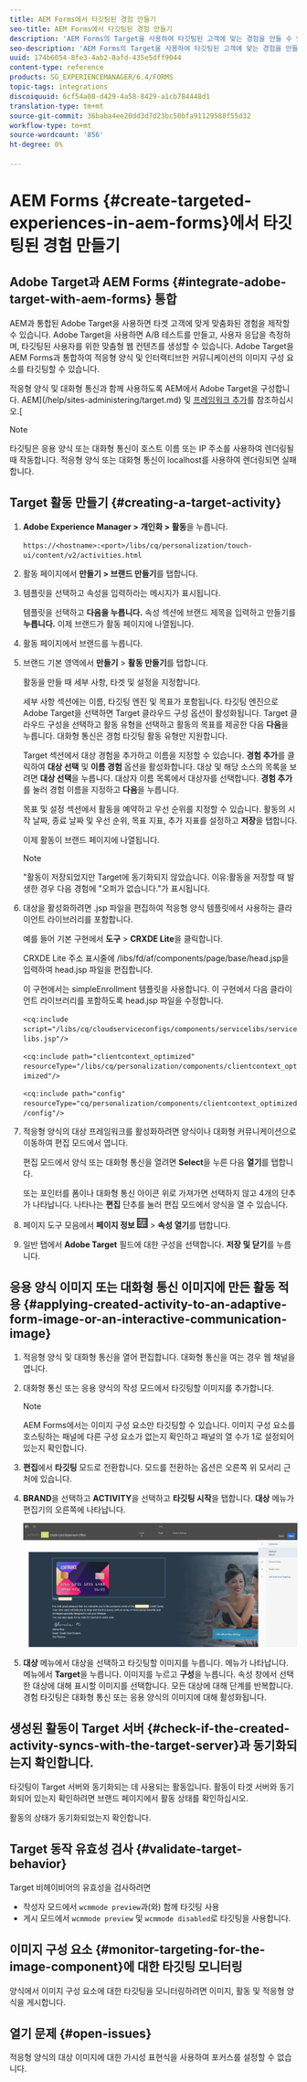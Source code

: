 ```yaml
---
title: AEM Forms에서 타깃팅된 경험 만들기
seo-title: AEM Forms에서 타깃팅된 경험 만들기
description: 'AEM Forms의 Target을 사용하여 타깃팅된 고객에 맞는 경험을 만들 수 있습니다. '
seo-description: 'AEM Forms의 Target을 사용하여 타깃팅된 고객에 맞는 경험을 만들 수 있습니다. '
uuid: 174b6054-8fe3-4ab2-8afd-435e5dff9044
content-type: reference
products: SG_EXPERIENCEMANAGER/6.4/FORMS
topic-tags: integrations
discoiquuid: 6cf54a08-d429-4a58-8429-a1cb784448d1
translation-type: tm+mt
source-git-commit: 36baba4ee20dd3d7d23bc50bfa91129588f55d32
workflow-type: tm+mt
source-wordcount: '856'
ht-degree: 0%

---
```



# AEM Forms {#create-targeted-experiences-in-aem-forms}에서 타깃팅된 경험 만들기

## Adobe Target과 AEM Forms {#integrate-adobe-target-with-aem-forms} 통합

AEM과 통합된 Adobe Target을 사용하면 타겟 고객에 맞게 맞춤화된 경험을 제작할 수 있습니다. Adobe Target을 사용하면 A/B 테스트를 만들고, 사용자 응답을 측정하며, 타깃팅된 사용자를 위한 맞춤형 웹 컨텐츠를 생성할 수 있습니다. Adobe Target을 AEM Forms과 통합하여 적응형 양식 및 인터랙티브한 커뮤니케이션의 이미지 구성 요소를 타깃팅할 수 있습니다.

적응형 양식 및 대화형 통신과 함께 사용하도록 AEM에서 Adobe Target을 구성합니다. AEM](/help/sites-administering/target.md) 및 [프레임워크 추가](/help/sites-administering/target.md)를 참조하십시오.[

>[!NOTE]
>
>타깃팅은 응용 양식 또는 대화형 통신이 호스트 이름 또는 IP 주소를 사용하여 렌더링될 때 작동합니다. 적응형 양식 또는 대화형 통신이 localhost를 사용하여 렌더링되면 실패합니다.

## Target 활동 만들기 {#creating-a-target-activity}

1. **Adobe Experience Manager > 개인화 > 활동**&#x200B;을 누릅니다.

   `https://<hostname>:<port>/libs/cq/personalization/touch-ui/content/v2/activities.html`

1. 활동 페이지에서 **만들기 > 브랜드 만들기**&#x200B;를 탭합니다.
1. 템플릿을 선택하고 속성을 입력하라는 메시지가 표시됩니다.

   템플릿을 선택하고 **다음을 누릅니다.** 속성 섹션에 브랜드 제목을 입력하고 만들기를  **누릅니다.**
이제 브랜드가 활동 페이지에 나열됩니다.

1. 활동 페이지에서 브랜드를 누릅니다.
1. 브랜드 기본 영역에서 **만들기** > **활동 만들기**&#x200B;를 탭합니다.

   활동을 만들 때 세부 사항, 타겟 및 설정을 지정합니다.

   세부 사항 섹션에는 이름, 타깃팅 엔진 및 목표가 포함됩니다. 타깃팅 엔진으로 Adobe Target을 선택하면 Target 클라우드 구성 옵션이 활성화됩니다. Target 클라우드 구성을 선택하고 활동 유형을 선택하고 활동의 목표를 제공한 다음 **다음**&#x200B;을 누릅니다. 대화형 통신은 경험 타깃팅 활동 유형만 지원합니다.

   Target 섹션에서 대상 경험을 추가하고 이름을 지정할 수 있습니다. **경험 추가**&#x200B;를 클릭하여 **대상 선택** 및 **이름 경험** 옵션을 활성화합니다. 대상 및 해당 소스의 목록을 보려면 **대상 선택**&#x200B;을 누릅니다. 대상자 이름 목록에서 대상자를 선택합니다. **경험 추가**&#x200B;를 눌러 경험 이름을 지정하고 **다음**&#x200B;을 누릅니다.

   목표 및 설정 섹션에서 활동을 예약하고 우선 순위를 지정할 수 있습니다. 활동의 시작 날짜, 종료 날짜 및 우선 순위, 목표 지표, 추가 지표를 설정하고 **저장**&#x200B;을 탭합니다.

   이제 활동이 브랜드 페이지에 나열됩니다.

   >[!NOTE]
   >
   >&quot;활동이 저장되었지만 Target에 동기화되지 않았습니다. 이유:활동을 저장할 때 발생한 경우 다음 경험에 &quot;오퍼가 없습니다.&quot;가 표시됩니다.

1. 대상을 활성화하려면 .jsp 파일을 편집하여 적응형 양식 템플릿에서 사용하는 클라이언트 라이브러리를 포함합니다.

   예를 들어 기본 구현에서 **도구** > **CRXDE Lite**&#x200B;을 클릭합니다.

   CRXDE Lite 주소 표시줄에 /libs/fd/af/components/page/base/head.jsp을 입력하여 head.jsp 파일을 편집합니다.

   이 구현에서는 simpleEnrollment 템플릿을 사용합니다. 이 구현에서 다음 클라이언트 라이브러리를 포함하도록 head.jsp 파일을 수정합니다.

   `<cq:include script="/libs/cq/cloudserviceconfigs/components/servicelibs/servicelibs.jsp"/>`

   `<cq:include path="clientcontext_optimized" resourceType="/libs/cq/personalization/components/clientcontext_optimized"/>`

   `<cq:include path="config" resourceType="cq/personalization/components/clientcontext_optimized/config"/>`

1. 적응형 양식의 대상 프레임워크를 활성화하려면 양식이나 대화형 커뮤니케이션으로 이동하여 편집 모드에서 엽니다.

   편집 모드에서 양식 또는 대화형 통신을 열려면 **Select**&#x200B;을 누른 다음 **열기**&#x200B;를 탭합니다.

   또는 포인터를 폼이나 대화형 통신 아이콘 위로 가져가면 선택하지 않고 4개의 단추가 나타납니다. 나타나는 **편집** 단추를 눌러 편집 모드에서 양식을 열 수 있습니다.

1. 페이지 도구 모음에서 **페이지 정보** ![테마 옵션](assets/theme-options.png) > **속성 열기**&#x200B;를 탭합니다.
1. 일반 탭에서 **Adobe Target** 필드에 대한 구성을 선택합니다. **저장 및 닫기**&#x200B;를 누릅니다.

## 응용 양식 이미지 또는 대화형 통신 이미지에 만든 활동 적용 {#applying-created-activity-to-an-adaptive-form-image-or-an-interactive-communication-image}

1. 적응형 양식 및 대화형 통신을 열어 편집합니다. 대화형 통신을 여는 경우 웹 채널을 엽니다.

1. 대화형 통신 또는 응용 양식의 작성 모드에서 타깃팅할 이미지를 추가합니다.

   >[!NOTE]
   >
   >AEM Forms에서는 이미지 구성 요소만 타깃팅할 수 있습니다. 이미지 구성 요소를 호스팅하는 패널에 다른 구성 요소가 없는지 확인하고 패널의 열 수가 1로 설정되어 있는지 확인합니다.

1. **편집**&#x200B;에서 **타깃팅** 모드로 전환합니다. 모드를 전환하는 옵션은 오른쪽 위 모서리 근처에 있습니다.
1. **BRAND**&#x200B;을 선택하고 **ACTIVITY**&#x200B;을 선택하고 **타깃팅 시작**&#x200B;을 탭합니다. **대상** 메뉴가 편집기의 오른쪽에 나타납니다.

   ![targeting-menu](assets/targeting-menu.png)

1. **대상** 메뉴에서 대상을 선택하고 타깃팅할 이미지를 누릅니다. 메뉴가 나타납니다. 메뉴에서 **Target**&#x200B;을 누릅니다. 이미지를 누르고 **구성**&#x200B;을 누릅니다. 속성 창에서 선택한 대상에 대해 표시할 이미지를 선택합니다. 모든 대상에 대해 단계를 반복합니다. 경험 타깃팅은 대화형 통신 또는 응용 양식의 이미지에 대해 활성화됩니다.

## 생성된 활동이 Target 서버 {#check-if-the-created-activity-syncs-with-the-target-server}과 동기화되는지 확인합니다.

타깃팅이 Target 서버와 동기화되는 데 사용되는 활동입니다. 활동이 타겟 서버와 동기화되어 있는지 확인하려면 브랜드 페이지에서 활동 상태를 확인하십시오.

활동의 상태가 동기화되었는지 확인합니다.

## Target 동작 유효성 검사 {#validate-target-behavior}

Target 비헤이비어의 유효성을 검사하려면

* 작성자 모드에서 `wcmmode preview`과(와) 함께 타깃팅 사용
* 게시 모드에서 `wcmmode preview` 및 `wcmmode disabled`로 타깃팅을 사용합니다.

## 이미지 구성 요소 {#monitor-targeting-for-the-image-component}에 대한 타깃팅 모니터링

양식에서 이미지 구성 요소에 대한 타깃팅을 모니터링하려면 이미지, 활동 및 적응형 양식을 게시합니다.

## 열기 문제 {#open-issues}

적응형 양식의 대상 이미지에 대한 가시성 표현식을 사용하여 포커스를 설정할 수 없습니다.
